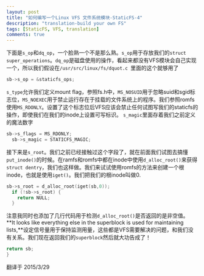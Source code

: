 ```yaml
---
layout: post
title: "如何编写一个Linux VFS 文件系统模块-StaticFS-4"
description: "translation-build your own FS"
tags: [StaticFS, VFS, translation]
comments: true
---
```



下面是`s_op`和`dq_op`，一个脸熟一个不是那么熟。`s_op`用于存放我们的`struct super_operations`。`dq_op`是磁盘使用的操作，看起来都没有VFS模块会自己实现一个，所以我们假设在`/usr/src/linux/fs/dquot.c `里面的这个就够用了

~~~c
sb->s_op = &staticfs_ops;
~~~

`s_type`允许我们定义mount flag，参照fs.h中，`MS_NOSUID`用于忽略suid和sgid标志位，`MS_NOEXEC`用于禁止运行存在于挂载的文件系统上的程序。我们参照romfs使用`MS_RDONLY`。设置了这个标志位后VFS应该会禁止任何试图写我们的staticfs的操作，即使我们在我们的inode上设置可写标识。
`s_magic`里面存着我们之前定义的魔法数字

~~~c
sb->s_flags = MS_RDONLY;
  sb->s_magic = STATICFS_MAGIC;
~~~

接下来是`s_root`。我们之前已经接触过这个字段了，就在前面我们试图去搞懂`put_inode()`的时候。在ramfs和romfs中都在inode中使用`d_alloc_root()`来获得`struct dentry`，我们也这样做。我们来试试使用romfs的方法来创建一个根inode，也就是使用`iget()`。我们把我们的根inode叫做0.

~~~c
sb->s_root = d_alloc_root(iget(sb,0));
  if (!sb->s_root) {
    return NULL;
  }
~~~

注意我同时也添加了几行代码用于检测`d_alloc_root()`是否返回的是非空值。
**It looks like everything else in the superblock is used for maintaining lists,**设定信号量用于保持监测用量，这些都是VFS需要解决的问题，和我们没有关系。我们现在返回我们的`superblock`然后就大功告成了！

~~~c
return sb;
}
~~~

翻译于 2015/3/29